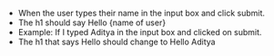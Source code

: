 - When the user types their name in the input box and click submit.
- The h1 should say Hello {name of user}
- Example: If I typed Aditya in the input box and clicked on submit. 
- The h1 that says Hello should change to Hello Aditya
